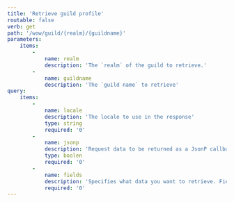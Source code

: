 ```yaml
---
title: 'Retrieve guild profile'
routable: false
verb: get
path: '/wow/guild/{realm}/{guildname}'
parameters:
    items:
        -
            name: realm
            description: 'The `realm` of the guild to retrieve.'
        -
            name: guildname
            description: 'The `guild name` to retrieve'
query:
    items:
        -
            name: locale
            description: 'The locale to use in the response'
            type: string
            required: '0'
        -
            name: jsonp
            description: 'Request data to be returned as a JsonP callback'
            type: boolen
            required: '0'
        -
            name: fields
            description: 'Specifies what data you want to retrieve. Fields can be includes as a `,` separated list. Valid choices are `achievements`, `challenge`,  `members`, `news`.'
            required: '0'
---
```


